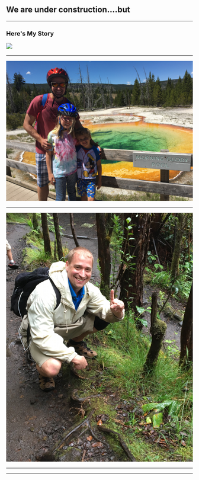 ## We are under construction....but

---

### Here's My Story 
<img src="images/IMG_3979.HEIC?raw=true"/>


---
<img src="images/IMG_4849.JPG?raw=true"/>

---
<img src="images/IMG_6602.JPG?raw=true"/>

---




---

